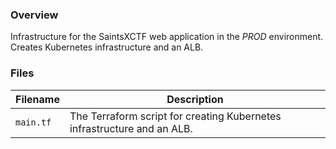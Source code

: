 ### Overview

Infrastructure for the SaintsXCTF web application in the *PROD* environment.  Creates Kubernetes infrastructure and an 
ALB.

### Files

| Filename             | Description                                                                              |
|----------------------|------------------------------------------------------------------------------------------|
| `main.tf`            | The Terraform script for creating Kubernetes infrastructure and an ALB.                  |